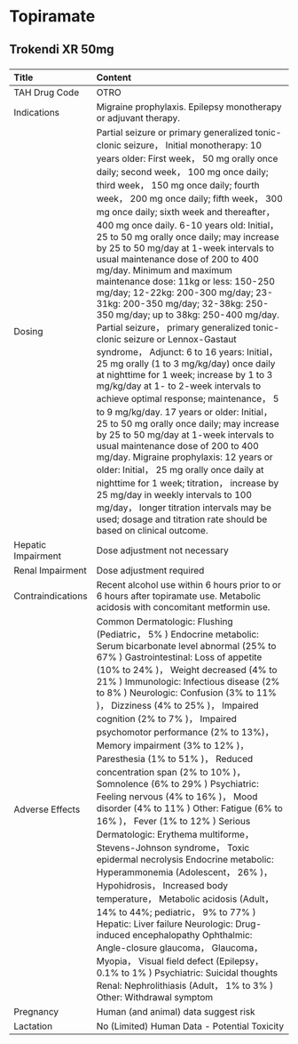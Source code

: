 # Topiramate

## Trokendi XR 50mg

##### 

| Title              | Content                                                                                                                                                                                                                                                                                                                                                                                                                                                                                                                                                                                                                                                                                                                                                                                                                                                                                                                                                                                                                                                                                                                                                                                                                                                                                                                                                                                                                              |
|:-------------------|:-------------------------------------------------------------------------------------------------------------------------------------------------------------------------------------------------------------------------------------------------------------------------------------------------------------------------------------------------------------------------------------------------------------------------------------------------------------------------------------------------------------------------------------------------------------------------------------------------------------------------------------------------------------------------------------------------------------------------------------------------------------------------------------------------------------------------------------------------------------------------------------------------------------------------------------------------------------------------------------------------------------------------------------------------------------------------------------------------------------------------------------------------------------------------------------------------------------------------------------------------------------------------------------------------------------------------------------------------------------------------------------------------------------------------------------|
| TAH Drug Code      | OTRO                                                                                                                                                                                                                                                                                                                                                                                                                                                                                                                                                                                                                                                                                                                                                                                                                                                                                                                                                                                                                                                                                                                                                                                                                                                                                                                                                                                                                                 |
| Indications        | Migraine prophylaxis. Epilepsy monotherapy or adjuvant therapy.                                                                                                                                                                                                                                                                                                                                                                                                                                                                                                                                                                                                                                                                                                                                                                                                                                                                                                                                                                                                                                                                                                                                                                                                                                                                                                                                                                      |
| Dosing             | Partial seizure or primary generalized tonic-clonic seizure， Initial monotherapy: 10 years older: First week， 50 mg orally once daily; second week， 100 mg once daily; third week， 150 mg once daily; fourth week， 200 mg once daily; fifth week， 300 mg once daily; sixth week and thereafter， 400 mg once daily. 6-10 years old: Initial， 25 to 50 mg orally once daily; may increase by 25 to 50 mg/day at 1-week intervals to usual maintenance dose of 200 to 400 mg/day. Minimum and maximum maintenance dose: 11kg or less: 150-250 mg/day; 12-22kg: 200-300 mg/day; 23-31kg: 200-350 mg/day; 32-38kg: 250-350 mg/day; up to 38kg: 250-400 mg/day. Partial seizure， primary generalized tonic-clonic seizure or Lennox-Gastaut syndrome， Adjunct: 6 to 16 years: Initial， 25 mg orally (1 to 3 mg/kg/day) once daily at nighttime for 1 week; increase by 1 to 3 mg/kg/day at 1- to 2-week intervals to achieve optimal response; maintenance， 5 to 9 mg/kg/day. 17 years or older: Initial， 25 to 50 mg orally once daily; may increase by 25 to 50 mg/day at 1-week intervals to usual maintenance dose of 200 to 400 mg/day. Migraine prophylaxis: 12 years or older: Initial， 25 mg orally once daily at nighttime for 1 week; titration， increase by 25 mg/day in weekly intervals to 100 mg/day， longer titration intervals may be used; dosage and titration rate should be based on clinical outcome. |
| Hepatic Impairment | Dose adjustment not necessary                                                                                                                                                                                                                                                                                                                                                                                                                                                                                                                                                                                                                                                                                                                                                                                                                                                                                                                                                                                                                                                                                                                                                                                                                                                                                                                                                                                                        |
| Renal Impairment   | Dose adjustment required                                                                                                                                                                                                                                                                                                                                                                                                                                                                                                                                                                                                                                                                                                                                                                                                                                                                                                                                                                                                                                                                                                                                                                                                                                                                                                                                                                                                             |
| Contraindications  | Recent alcohol use within 6 hours prior to or 6 hours after topiramate use. Metabolic acidosis with concomitant metformin use.                                                                                                                                                                                                                                                                                                                                                                                                                                                                                                                                                                                                                                                                                                                                                                                                                                                                                                                                                                                                                                                                                                                                                                                                                                                                                                       |
| Adverse Effects    | Common Dermatologic: Flushing (Pediatric， 5% ) Endocrine metabolic: Serum bicarbonate level abnormal (25% to 67% ) Gastrointestinal: Loss of appetite (10% to 24% )， Weight decreased (4% to 21% ) Immunologic: Infectious disease (2% to 8% ) Neurologic: Confusion (3% to 11% )， Dizziness (4% to 25% )， Impaired cognition (2% to 7% )， Impaired psychomotor performance (2% to 13%)， Memory impairment (3% to 12% )， Paresthesia (1% to 51% )， Reduced concentration span (2% to 10% )， Somnolence (6% to 29% ) Psychiatric: Feeling nervous (4% to 16% )， Mood disorder (4% to 11% ) Other: Fatigue (6% to 16% )， Fever (1% to 12% ) Serious Dermatologic: Erythema multiforme， Stevens-Johnson syndrome， Toxic epidermal necrolysis Endocrine metabolic: Hyperammonemia (Adolescent， 26% )， Hypohidrosis， Increased body temperature， Metabolic acidosis (Adult， 14% to 44%; pediatric， 9% to 77% ) Hepatic: Liver failure Neurologic: Drug-induced encephalopathy Ophthalmic: Angle-closure glaucoma， Glaucoma， Myopia， Visual field defect (Epilepsy， 0.1% to 1% ) Psychiatric: Suicidal thoughts Renal: Nephrolithiasis (Adult， 1% to 3% ) Other: Withdrawal symptom                                                                                                                                                                                                                                |
| Pregnancy          | Human (and animal) data suggest risk                                                                                                                                                                                                                                                                                                                                                                                                                                                                                                                                                                                                                                                                                                                                                                                                                                                                                                                                                                                                                                                                                                                                                                                                                                                                                                                                                                                                 |
| Lactation          | No (Limited) Human Data - Potential Toxicity                                                                                                                                                                                                                                                                                                                                                                                                                                                                                                                                                                                                                                                                                                                                                                                                                                                                                                                                                                                                                                                                                                                                                                                                                                                                                                                                                                                         |

